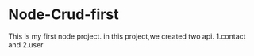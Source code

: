 # Node-Crud-first
This is my first node project.
in this project,we created two api.
1.contact and 2.user